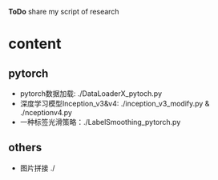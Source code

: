 **ToDo**
share my script of research

# content

## pytorch
- pytorch数据加载: ./DataLoaderX_pytoch.py
- 深度学习模型Inception_v3&v4: ./inception_v3_modify.py &  ./nceptionv4.py
- 一种标签光滑策略：./LabelSmoothing_pytorch.py

## others
- 图片拼接 ./
